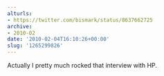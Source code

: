 ```yaml
---
alturls:
- https://twitter.com/bismark/status/8637662725
archive:
- 2010-02
date: '2010-02-04T16:10:26+00:00'
slug: '1265299826'
---
```


Actually I pretty much rocked that interview with HP.


